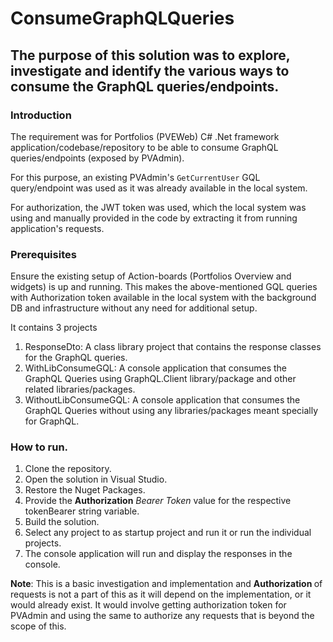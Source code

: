 # ConsumeGraphQLQueries
## The purpose of this solution was to explore, investigate and identify the various ways to consume the GraphQL queries/endpoints.

### Introduction
The requirement was for Portfolios (PVEWeb) C# .Net framework application/codebase/repository to be able to consume GraphQL queries/endpoints (exposed by PVAdmin).
<p>For this purpose, an existing PVAdmin's <code>GetCurrentUser</code> GQL query/endpoint was used as it was already available in the local system.</p>
For authorization, the JWT token was used, which the local system was using and manually provided in the code by extracting it from running application's requests.

### Prerequisites
Ensure the existing setup of Action-boards (Portfolios Overview and widgets) is up and running.
This makes the above-mentioned GQL queries with Authorization token available in the local system with the background DB and infrastructure without any need for additional setup.

It contains 3 projects
1. ResponseDto: A class library project that contains the response classes for the GraphQL queries.
2. WithLibConsumeGQL: A console application that consumes the GraphQL Queries using GraphQL.Client library/package and other related libraries/packages.
3. WithoutLibConsumeGQL: A console application that consumes the GraphQL Queries without using any libraries/packages meant specially for GraphQL.

### How to run.
1. Clone the repository.
2. Open the solution in Visual Studio.
3. Restore the Nuget Packages.
4. Provide the <b>Authorization</b> <i>Bearer Token</i> value for the respective tokenBearer string variable.
5. Build the solution.
6. Select any project to as startup project and run it or run the individual projects.
7. The console application will run and display the responses in the console.

**Note**: This is a basic investigation and implementation and <b>Authorization </b> of requests is not a part of this as it will depend on the implementation, or it would already exist.
It would involve getting authorization token for PVAdmin and using the same to authorize any requests that is beyond the scope of this.
